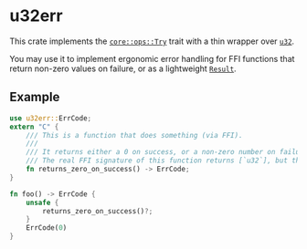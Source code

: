 # u32err
This crate implements the [`core::ops::Try`](https://doc.rust-lang.org/nightly/core/ops/trait.Try.html) trait with a thin wrapper over [`u32`](https://doc.rust-lang.org/nightly/core/primitive.u32.html).

You may use it to implement ergonomic error handling for FFI functions that return non-zero values on failure,
or as a lightweight [`Result`](https://doc.rust-lang.org/std/result/enum.Result.html).

## Example

```rust
use u32err::ErrCode;
extern "C" {
    /// This is a function that does something (via FFI).
    ///
    /// It returns either a 0 on success, or a non-zero number on failure.
    /// The real FFI signature of this function returns [`u32`], but the types are compatible.
    fn returns_zero_on_success() -> ErrCode;
}

fn foo() -> ErrCode {
    unsafe {
        returns_zero_on_success()?;
    }
    ErrCode(0)
}
```
